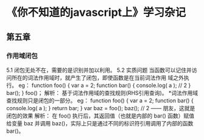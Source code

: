 # 《你不知道的javascript上》学习杂记
## 第五章
### 作用域闭包
5.1 闭包无处不在，需要的是识别并加以利用。
5.2 实质问题
  当函数可以记住并访问所在的词法作用域时，就产生了闭包，即使函数是在当前词法作用 域之外执行。
  eg：
    function foo() {
      var a = 2;
      function bar() {
        console.log( a ); // 2 
      }
      bar(); 
    }
    foo()；
  解析：
    基于词法作用域的查找规则(RHS引用查询)。
    *词法作用域查找规则只是闭包的一部分。
  eg：
    function foo() {
      var a = 2;
      function bar() { 
        console.log( a ); 
      }
      return bar; 
      }
      var baz = foo(); 
      baz(); // 2 —— 朋友，这就是闭包的效果
  解析：
    在 foo() 执行后，其返回值（也就是内部的 bar() 函数）赋值给变量 baz 并调用 baz()，实际上只是通过不同的标识符引用调用了内部的函数 bar()。